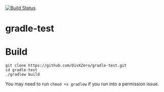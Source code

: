 [![Build Status](https://travis-ci.org/DivXZero/gradle-test.svg?branch=master)](https://travis-ci.org/DivXZero/gradle-test)

# gradle-test

# Build
    git clone https://github.com/DivXZero/gradle-test.git
    cd gradle-test
    ./gradlew build

You may need to run `chmod +x gradlew` if you run into a permission issue.
